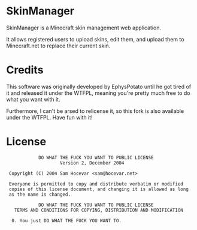SkinManager
===========

SkinManager is a Minecraft skin management web application.

It allows registered users to upload skins, edit them, and upload them to Minecraft.net to replace their current skin.


Credits
=======

This software was originally developed by EphysPotato until he got tired of it and released it under the WTFPL, meaning
you're pretty much free to do what you want with it.

Furthermore, I can't be arsed to relicense it, so this fork is also available under the WTFPL. Have fun with it!


License
=======

                DO WHAT THE FUCK YOU WANT TO PUBLIC LICENSE
                        Version 2, December 2004
    
     Copyright (C) 2004 Sam Hocevar <sam@hocevar.net>
    
     Everyone is permitted to copy and distribute verbatim or modified
     copies of this license document, and changing it is allowed as long
     as the name is changed.
    
                DO WHAT THE FUCK YOU WANT TO PUBLIC LICENSE
       TERMS AND CONDITIONS FOR COPYING, DISTRIBUTION AND MODIFICATION
    
      0. You just DO WHAT THE FUCK YOU WANT TO.
